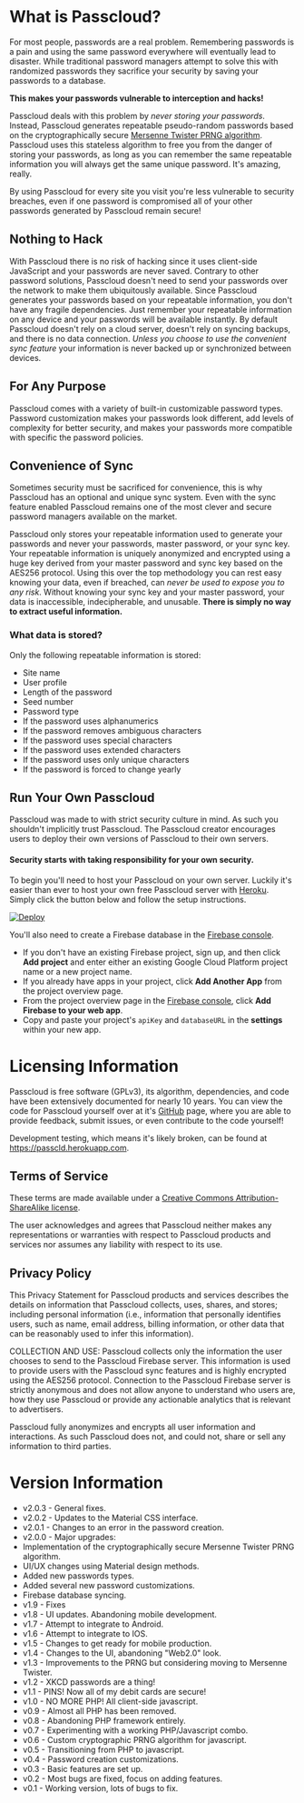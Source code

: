 # What is Passcloud?

For most people, passwords are a real problem. Remembering passwords is a pain and using the same password everywhere will eventually lead to disaster. While traditional password managers attempt to solve this with randomized passwords they sacrifice your security by saving your passwords to a database.

**This makes your passwords vulnerable to interception and hacks!**

Passcloud deals with this problem by _never storing your passwords_. Instead, Passcloud generates repeatable pseudo-random passwords based on the cryptographically secure [Mersenne Twister PRNG algorithm](http://www.math.sci.hiroshima-u.ac.jp/~m-mat/MT/emt.html). Passcloud uses this stateless algorithm to free you from the danger of storing your passwords, as long as you can remember the same repeatable information you will always get the same unique password. It's amazing, really.

By using Passcloud for every site you visit you're less vulnerable to security breaches, even if one password is compromised all of your other passwords generated by Passcloud remain secure!

## Nothing to Hack

With Passcloud there is no risk of hacking since it uses client-side JavaScript and your passwords are never saved. Contrary to other password solutions, Passcloud doesn't need to send your passwords over the network to make them ubiquitously available. Since Passcloud generates your passwords based on your repeatable information, you don't have any fragile dependencies. Just remember your repeatable information on any device and your passwords will be available instantly. By default Passcloud doesn't rely on a cloud server, doesn't rely on syncing backups, and there is no data connection. _Unless you choose to use the convenient sync feature_ your information is never backed up or synchronized between devices.

## For Any Purpose

Passcloud comes with a variety of built-in customizable password types. Password customization makes your passwords look different, add levels of complexity for better security, and makes your passwords more compatible with specific the password policies.

## Convenience of Sync

Sometimes security must be sacrificed for convenience, this is why Passcloud has an optional and unique sync system. Even with the sync feature enabled Passcloud remains one of the most clever and secure password managers available on the market. 

Passcloud only stores your repeatable information used to generate your passwords and never your passwords, master password, or your sync key. Your repeatable information is uniquely anonymized and encrypted using a huge key derived from your master password and sync key based on the AES256 protocol. Using this over the top methodology you can rest easy knowing your data, even if breached, can _never be used to expose you to any risk_. Without knowing your sync key and your master password, your data is inaccessible, indecipherable, and unusable. **There is simply no way to extract useful information.**

### What data is stored?

Only the following repeatable information is stored:
- Site name
- User profile
- Length of the password 
- Seed number
- Password type
- If the password uses alphanumerics
- If the password removes ambiguous characters
- If the password uses special characters
- If the password uses extended characters
- If the password uses only unique characters
- If the password is forced to change yearly

## Run Your Own Passcloud

Passcloud was made to with strict security culture in mind. As such you shouldn't implicitly trust Passcloud. The Passcloud creator encourages users to deploy their own versions of Passcloud to their own servers. 

#### Security starts with taking responsibility for your own security. 

To begin you'll need to host your Passcloud on your own server. Luckily it's easier than ever to host your own free Passcloud server with [Heroku](https://signup.heroku.com/). Simply click the button below and follow the setup instructions.

[![Deploy](https://www.herokucdn.com/deploy/button.png)](https://heroku.com/deploy?template=https://github.com/spencerthayer/Passcloud)

You'll also need to create a Firebase database in the [Firebase console](https://console.firebase.google.com/).
- If you don't have an existing Firebase project, sign up, and then click **Add project** and enter either an existing Google Cloud Platform project name or a new project name.
- If you already have apps in your project, click **Add Another App** from the project overview page.
- From the project overview page in the [Firebase console](https://console.firebase.google.com/), click **Add Firebase to your web app**.
- Copy and paste your project's `apiKey` and `databaseURL` in the **settings** within your new app.

# Licensing Information

Passcloud is free software (GPLv3), its algorithm, dependencies, and code have been extensively documented for nearly 10 years. You can view the code for Passcloud yourself over at it's [GitHub](https://github.com/spencerthayer/Passcloud) page, where you are able to provide feedback, submit issues, or even contribute to the code yourself! 

Development testing, which means it's likely broken, can be found at https://passcld.herokuapp.com.

## Terms of Service

These terms are made available under a [Creative Commons Attribution-ShareAlike license](http://creativecommons.org/licenses/by-sa/3.0/).

The user acknowledges and agrees that Passcloud neither makes any representations or warranties with respect to Passcloud products and services nor assumes any liability with respect to its use.

## Privacy Policy

This Privacy Statement for Passcloud products and services describes the details on information that Passcloud collects, uses, shares, and stores; including personal information (i.e., information that personally identifies users, such as name, email address, billing information, or other data that can be reasonably used to infer this information).

COLLECTION AND USE: Passcloud collects only the information the user chooses to send to the Passcloud Firebase server. This information is used to provide users with the Passcloud sync features and is highly encrypted using the AES256 protocol. Connection to the Passcloud Firebase server is strictly anonymous and does not allow anyone to understand who users are, how they use Passcloud or provide any actionable analytics that is relevant to advertisers.

Passcloud fully anonymizes and encrypts all user information and interactions. As such Passcloud does not, and could not, share or sell any information to third parties.

# Version Information

- v2.0.3 - General fixes.
- v2.0.2 - Updates to the Material CSS interface.
- v2.0.1 - Changes to an error in the password creation.
- v2.0.0 - Major upgrades:
 - Implementation of the cryptographically secure Mersenne Twister PRNG algorithm.
 - UI/UX changes using Material design methods.
 - Added new passwords types.
 - Added several new password customizations.
 - Firebase database syncing.
- v1.9 - Fixes
- v1.8 - UI updates. Abandoning mobile development.
- v1.7 - Attempt to integrate to Android.
- v1.6 - Attempt to integrate to IOS.
- v1.5 - Changes to get ready for mobile production.
- v1.4 - Changes to the UI, abandoning "Web2.0" look.
- v1.3 - Improvements to the PRNG but considering moving to Mersenne Twister.
- v1.2 - XKCD passwords are a thing!
- v1.1 - PINS! Now all of my debit cards are secure!
- v1.0 - NO MORE PHP! All client-side javascript.
- v0.9 - Almost all PHP has been removed.
- v0.8 - Abandoning PHP framework entirely.
- v0.7 - Experimenting with a working PHP/Javascript combo. 
- v0.6 - Custom cryptographic PRNG algorithm for javascript. 
- v0.5 - Transitioning from PHP  to javascript.
- v0.4 - Password creation customizations.
- v0.3 - Basic features are set up.
- v0.2 - Most bugs are fixed, focus on adding features. 
- v0.1 - Working version, lots of bugs to fix.
